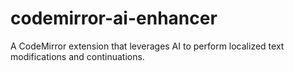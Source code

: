 # codemirror-ai-enhancer
A CodeMirror extension that leverages AI to perform localized text modifications and continuations.
